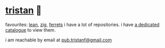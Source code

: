# [tristan](https://leodog896.com) 🍊

favourites: [lean](https://lean-lang.org/), [zig](https://ziglang.org/), [ferrets](https://tristan-f-r.github.io/ferret_api/business)
i have a lot of repositories. i have [a dedicated catalogue](https://tristan-f-r.github.io) to view them.

i am reachable by email at pub.tristanf@gmail.com
